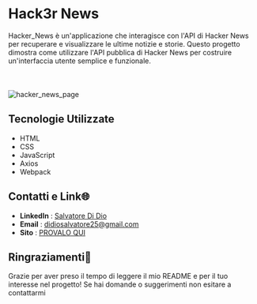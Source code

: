 # Hack3r News
Hacker_News è un'applicazione che interagisce con l'API di Hacker News per recuperare e visualizzare le ultime notizie e storie. Questo progetto dimostra come utilizzare l'API pubblica di Hacker News per costruire un'interfaccia utente semplice e funzionale.
<br><br><br><br>
![hacker_news_page](https://github.com/Salvo-25/Hacker_News/assets/161960023/00e07c1f-88cc-43e5-99f8-ef797f5c3f03)
## Tecnologie Utilizzate
* HTML
* CSS
* JavaScript
* Axios
* Webpack
## Contatti e Link🌐  

- **LinkedIn**  : [Salvatore Di Dio](https://www.linkedin.com/in/salvatore-di-dio-/)
- **Email**  : didiosalvatore25@gmail.com
- **Sito** : [PROVALO QUI](https://hack3r-news.netlify.app/)

## Ringraziamenti🙌 

Grazie per aver preso il tempo di leggere il mio README e per il tuo interesse nel progetto! Se hai domande o suggerimenti non esitare a contattarmi

